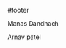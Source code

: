 #footer
<html>
  <head>
    <body>
      <footer>
        <p>Manas Dandhach</p>
        <a href="manasi@techfest.org">
        </a>
        <p1>Arnav patel</p1>
        <a1 href="arnav@techfest.org">
        </a1>
      </footer>
    </body>
  </head>
  </html>
